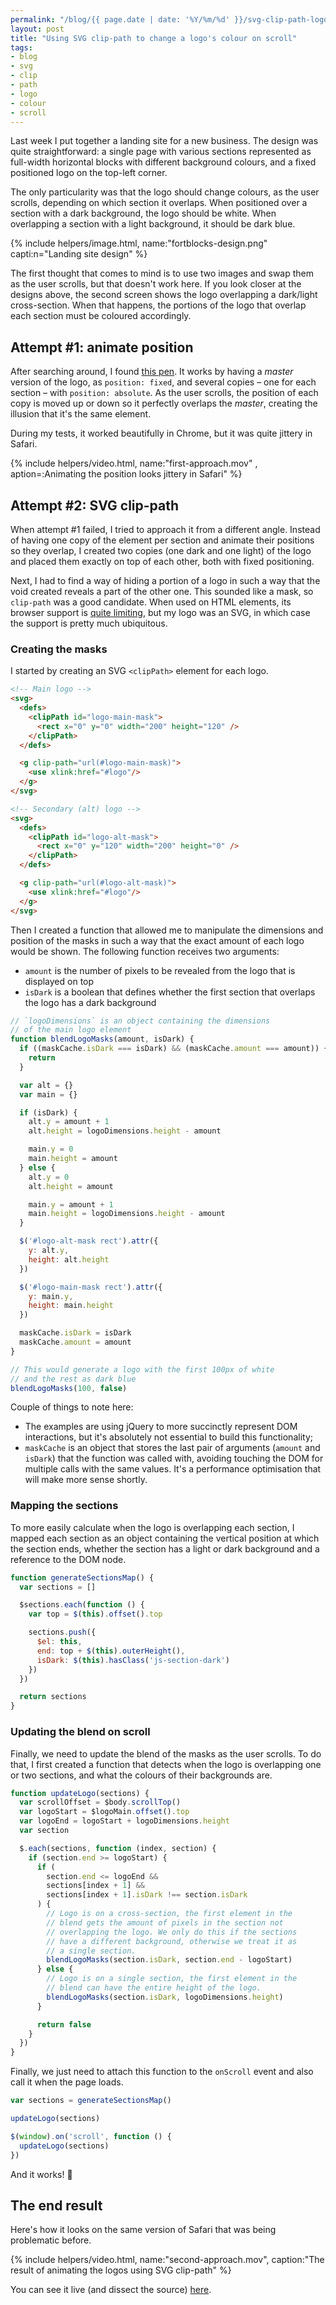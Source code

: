 ```yaml
---
permalink: "/blog/{{ page.date | date: '%Y/%m/%d' }}/svg-clip-path-logo-colour.html"
layout: post
title: "Using SVG clip-path to change a logo's colour on scroll"
tags:
- blog
- svg
- clip
- path
- logo
- colour
- scroll
---
```

Last week I put together a landing site for a new business. The design was quite straightforward: a single page with various sections represented as full-width horizontal blocks with different background colours, and a fixed positioned logo on the top-left corner.

The only particularity was that the logo should change colours, as the user scrolls, depending on which section it overlaps.<!--more--> When positioned over a section with a dark background, the logo should be white. When overlapping a section with a light background, it should be dark blue.

{% include helpers/image.html, name:"fortblocks-design.png" capti:n="Landing site design" %}

The first thought that comes to mind is to use two images and swap them as the user scrolls, but that doesn't work here. If you look closer at the designs above, the second screen shows the logo overlapping a dark/light cross-section. When that happens, the portions of the logo that overlap each section must be coloured accordingly.

## Attempt #1: animate position

After searching around, I found [this pen](https://codepen.io/eighthday/full/MKqBjX/). It works by having a *master* version of the logo, as `position: fixed`, and several copies – one for each section – with `position: absolute`. As the user scrolls, the position of each copy is moved up or down so it perfectly overlaps the *master*, creating the illusion that it's the same element.

During my tests, it worked beautifully in Chrome, but it was quite jittery in Safari.

{% include helpers/video.html, name:"first-approach.mov" , aption=:Animating the position looks jittery in Safari" %}

## Attempt #2: SVG clip-path

When attempt #1 failed, I tried to approach it from a different angle. Instead of having one copy of the element per section and animate their positions so they overlap, I created two copies (one dark and one light) of the logo and placed them exactly on top of each other, both with fixed positioning.

Next, I had to find a way of hiding a portion of a logo in such a way that the void created reveals a part of the other one. This sounded like a mask, so `clip-path` was a good candidate. When used on HTML elements, its browser support is [quite limiting](http://caniuse.com/css-clip-path/embed), but my logo was an SVG, in which case the support is pretty much ubiquitous.

### Creating the masks

I started by creating an SVG `<clipPath>` element for each logo.

```html
<!-- Main logo -->
<svg>
  <defs>
    <clipPath id="logo-main-mask">
      <rect x="0" y="0" width="200" height="120" />
    </clipPath>
  </defs>

  <g clip-path="url(#logo-main-mask)">          
    <use xlink:href="#logo"/>
  </g>
</svg>

<!-- Secondary (alt) logo -->
<svg>
  <defs>
    <clipPath id="logo-alt-mask">
      <rect x="0" y="120" width="200" height="0" />
    </clipPath>
  </defs>          

  <g clip-path="url(#logo-alt-mask)">
    <use xlink:href="#logo"/>
  </g>
</svg>
```

Then I created a function that allowed me to manipulate the dimensions and position of the masks in such a way that the exact amount of each logo would be shown. The following function receives two arguments:

- `amount` is the number of pixels to be revealed from the logo that is displayed on top
- `isDark` is a boolean that defines whether the first section that overlaps the logo has a dark background

```javascript
// `logoDimensions` is an object containing the dimensions
// of the main logo element
function blendLogoMasks(amount, isDark) {
  if ((maskCache.isDark === isDark) && (maskCache.amount === amount)) {
    return
  }

  var alt = {}
  var main = {}

  if (isDark) {
    alt.y = amount + 1
    alt.height = logoDimensions.height - amount

    main.y = 0
    main.height = amount
  } else {
    alt.y = 0
    alt.height = amount

    main.y = amount + 1
    main.height = logoDimensions.height - amount
  }

  $('#logo-alt-mask rect').attr({
    y: alt.y,
    height: alt.height
  })

  $('#logo-main-mask rect').attr({
    y: main.y,
    height: main.height
  })

  maskCache.isDark = isDark
  maskCache.amount = amount
}

// This would generate a logo with the first 100px of white
// and the rest as dark blue
blendLogoMasks(100, false)
```

Couple of things to note here:

- The examples are using jQuery to more succinctly represent DOM interactions, but it's absolutely not essential to build this functionality;
- `maskCache` is an object that stores the last pair of arguments (`amount` and `isDark`) that the function was called with, avoiding touching the DOM for multiple calls with the same values. It's a performance optimisation that will make more sense shortly.

### Mapping the sections

To more easily calculate when the logo is overlapping each section, I mapped each section as an object containing the vertical position at which the section ends, whether the section has a light or dark background and a reference to the DOM node.

```javascript
function generateSectionsMap() {
  var sections = []

  $sections.each(function () {
    var top = $(this).offset().top

    sections.push({
      $el: this,
      end: top + $(this).outerHeight(),
      isDark: $(this).hasClass('js-section-dark')
    })
  })

  return sections
}
```

### Updating the blend on scroll

Finally, we need to update the blend of the masks as the user scrolls. To do that, I first created a function that detects when the logo is overlapping one or two sections, and what the colours of their backgrounds are.

```javascript
function updateLogo(sections) {
  var scrollOffset = $body.scrollTop()
  var logoStart = $logoMain.offset().top
  var logoEnd = logoStart + logoDimensions.height
  var section

  $.each(sections, function (index, section) {
    if (section.end >= logoStart) {
      if (
        section.end <= logoEnd &&
        sections[index + 1] &&
        sections[index + 1].isDark !== section.isDark
      ) {
        // Logo is on a cross-section, the first element in the
        // blend gets the amount of pixels in the section not
        // overlapping the logo. We only do this if the sections
        // have a different background, otherwise we treat it as
        // a single section.
        blendLogoMasks(section.isDark, section.end - logoStart)
      } else {
        // Logo is on a single section, the first element in the
        // blend can have the entire height of the logo.
        blendLogoMasks(section.isDark, logoDimensions.height)
      }

      return false
    }
  })
}
```

Finally, we just need to attach this function to the `onScroll` event and also call it when the page loads.

```javascript
var sections = generateSectionsMap()

updateLogo(sections)

$(window).on('scroll', function () {
  updateLogo(sections)
})
```

And it works! :tada:

## The end result

Here's how it looks on the same version of Safari that was being problematic before.

{% include helpers/video.html, name:"second-approach.mov", caption:"The result of animating the logos using SVG clip-path" %}

You can see it live (and dissect the source) [here](https://fortblocks.com/).<!--tomb-->
